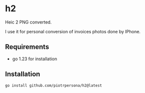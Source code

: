 # h2

Heic 2 PNG converted.

I use it for personal conversion of invoices photos done by IPhone.

## Requirements

- go 1.23 for installation

## Installation

```sh
go install github.com/piotrpersona/h2@latest
```


